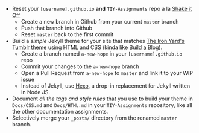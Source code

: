 * Reset your `[username].github.io` **and** `TIY-Assignments` repo a la [Shake it Off](https://github.com/TheIronYard--Orlando/FEE--2014--FALL/blob/master/Assignments/04--Shake-it-off.md)
  * Create a new branch in Github from your current `master` branch
  * Push that branch into Github
  * Reset `master` back to the first commit
* Build a _simple_ Jekyll theme for your site that matches [The Iron Yard's Tumblr theme](https://www.pixelunion.net/themes/tumblr/longform/) using HTML and CSS (kinda like [Build a Blog](https://github.com/TheIronYard--Orlando/FEE--2014--FALL/blob/master/Assignments/19--Build-a-Blog.md)).
  * Create a branch named `a-new-hope` in your `[username].github.io` repo
  * Commit your changes to the `a-new-hope` branch
  * Open a Pull Request from `a-new-hope` to `master` and link it to your WIP issue
  * Instead of Jekyll, use [Hexo](http://hexo.io), a drop-in replacement for Jekyll written in Node JS.
* Document _all the tags and style rules_ that you use to build your theme in `Docs/CSS.md` and `Docs/HTML.md` in your `TIY-Assignments` repository, like all the other documentation assignments.
* Selectively merge your `_posts/` directory from the renamed `master` branch.
